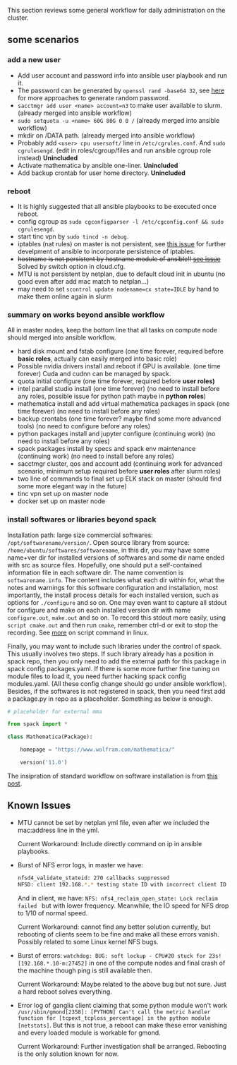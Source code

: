 This section reviews some general workflow for daily administration on the cluster.

## some scenarios

### add a new user

* Add user account and password info into ansible user playbook and run it.
* The password can be generated by `openssl rand -base64 32`, see [here](https://www.howtogeek.com/howto/30184/10-ways-to-generate-a-random-password-from-the-command-line/) for more approaches to generate random password.
* `sacctmgr add user <name> account=n3` to make user available to slurm. (already merged into ansible workflow)
* `sudo setquota -u <name> 60G 80G 0 0 /` (already merged into ansible workflow)
* mkdir on /DATA path. (already merged into ansible workflow)
* Probably add `<user> cpu usersoft/` line in `/etc/cgrules.conf`. And `sudo cgrulesengd`. (edit in roles/cgroup/files and run ansible cgroup role instead) **Unincluded**
* Activate mathematica by ansible one-liner. **Unincluded**
* Add backup crontab for user home directory. **Unincluded**

### reboot

* It is highly suggested that all ansible playbooks to be executed once reboot.
* config cgroup as `sudo cgconfigparser -l /etc/cgconfig.conf && sudo cgrulesengd`.
* start tinc vpn by `sudo tincd -n debug`.
* iptables (nat rules) on master is not persistent, see [this issue](https://github.com/ansible/ansible/issues/25149) for further develpment of ansible to incorporate persistence of iptables.
* ~~hostname is not persistent by hostname module of ansible!! [see issue](https://github.com/ansible/ansible/issues/54755)~~ Solved by switch option in cloud.cfg.
* MTU is not persistent by netplan, due to default cloud init in ubuntu (no good even after add mac match to netplan...)
* may need to set `scontrol update nodename=cx state=IDLE` by hand to make them online again in slurm

### summary on works beyond ansible workflow

All in master nodes, keep the bottom line that all tasks on compute node should merged into ansible workflow.

* hard disk mount and fstab configure (one time forever, required before **basic roles**, actually can easily merged into basic role)
* Possible nvidia drivers install and reboot if GPU is available. (one time forever) Cuda and cudnn can be managed by spack.
* quota initial configure (one time forever, required before **user roles)**
* intel parallel studio install (one time forever) (no need to install before any roles, possible issue for python path maybe in **python roles**)
* mathematica install and add virtual mathematica packages in spack (one time forever) (no need to install before any roles)
* backup crontabs (one time forever? maybe find some more advanced tools) (no need to configure before any roles)
* python packages install and jupyter configure (continuing work) (no need to install before any roles)
* spack packages install by specs and spack env maintenance (continuing work) (no need to install before any roles)
* sacctmgr cluster, qos and account add (continuing work for advanced scenario, minimum setup required before **user roles** after slurm roles)
* two line of commands to final set up ELK stack on master (should find some more elegant way in the future)
* tinc vpn set up on master node
* docker set up on master node

### install softwares or libraries beyond spack

Installation path: large size commercial softwares: `/opt/softwarename/version/`. Open source library from source: `/home/ubuntu/softwares/softwarename`, in this dir, you may have some name+ver dir for installed versions of softwares and some dir name ended with src as source files. Hopefully, one should put a self-contained information file in each software dir. The name convention is `softwarename.info`. The content includes what each dir within for, what the notes and warnings for this software configuration and installation, most importantly, the install process details for each installed version, such as options for `./configure` and so on. One may even want to capture all stdout for configure and make on each installed version dir with name `configure.out`, `make.out` and so on. To record this stdout more easily, using `script cmake.out` and then run `cmake`, remember ctrl-d or exit to stop the recording. See [more](https://www.geeksforgeeks.org/script-command-in-linux-with-examples/) on script command in linux.

Finally, you may want to include such libraries under the control of spack. This usually involves two steps. If such library already has a position in spack repo, then you only need to add the external path for this package in spack config packages.yaml. If there is some more further fine tuning on module files to load it, you need further hacking spack config modules.yaml. (All these config change should go under ansible workflow). Besides, if the softwares is not registered in spack, then you need first add a package.py in repo as a placeholder. Something as below is enough.

```python
# placeholder for external mma

from spack import *

class Mathematica(Package):

    homepage = "https://www.wolfram.com/mathematica/"

    version('11.0')
```

The insipration of standard workflow on software installation is from [this post](http://www.admin-magazine.com/HPC/Articles/Warewulf-Cluster-Manager-Development-and-Run-Time/(language)/eng-US).

## Known Issues

* MTU cannot be set by netplan yml file, even after we included the mac:address line in the yml.

  Current Workaround: Include directly command on ip in ansible playbooks.

* Burst of NFS error logs, in master we have: 

  ```bash
  nfsd4_validate_stateid: 270 callbacks suppressed
  NFSD: client 192.168.*.* testing state ID with incorrect client ID
  ```

  And in client, we have: `NFS: nfs4_reclaim_open_state: Lock reclaim failed ` but with lower frequency. Meanwhile, the IO speed for NFS drop to 1/10 of normal speed.

  Current Workaround: cannot find any better solution currently, but rebooting of clients seem to be fine and make all these errors vanish. Possibly related to some Linux kernel NFS bugs.

* Burst of errors: `watchdog: BUG: soft lockup - CPU#20 stuck for 23s! [192.168.*.10-m:27452]` in one of the compute nodes and final crash of the machine though ping is still available then. 

  Current Workaround: Maybe related to the above bug but not sure. Just a hard reboot solves everything.

* Error log of ganglia client claiming that some python module won't work `/usr/sbin/gmond[2358]: [PYTHON] Can't call the metric handler function for [tcpext_tcploss_percentage] in the python module [netstats]`. But this is not true, a reboot can make these error vanishing and every loaded module is workable for gmond.

  Current Workaround: Further investigation shall be arranged. Rebooting is the only solution known for now.